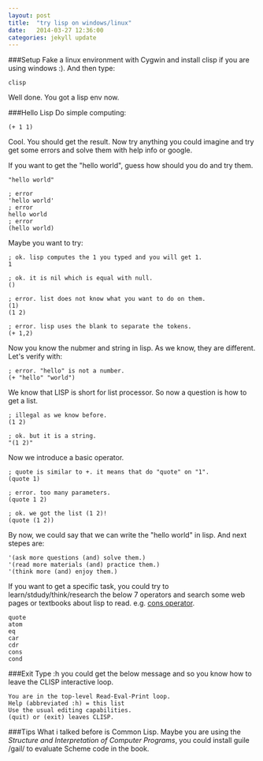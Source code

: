 ```yaml
---
layout: post
title:  "try lisp on windows/linux"
date:   2014-03-27 12:36:00
categories: jekyll update
---
```


###Setup
Fake a linux environment with Cygwin and install clisp if you are using windows :). And then type:

    clisp

Well done. You got a lisp env now.

###Hello Lisp
Do simple computing:

    (+ 1 1)

Cool. You should get the result. Now try anything you could imagine and try get some errors and solve them with help info or google.

If you want to get the "hello world", guess how should you do and try them.

    "hello world"

    ; error
    'hello world' 
    ; error
    hello world 
    ; error
    (hello world)

Maybe you want to try:

    ; ok. lisp computes the 1 you typed and you will get 1.
    1

    ; ok. it is nil which is equal with null.
    ()

    ; error. list does not know what you want to do on them. 
    (1)
    (1 2)

    ; error. lisp uses the blank to separate the tokens.
    (+ 1,2)

Now you know the nubmer and string in lisp. As we know, they are different. Let's verify with:

    ; error. "hello" is not a number.
    (+ "hello" "world") 
 
We know that LISP is short for list processor. So now a question is how to get a list.

    ; illegal as we know before.
    (1 2) 

    ; ok. but it is a string.
    "(1 2)" 

Now we introduce a basic operator.

    ; quote is similar to +. it means that do "quote" on "1".
    (quote 1)

    ; error. too many parameters.
    (quote 1 2)

    ; ok. we got the list (1 2)!
    (quote (1 2))

By now, we could say that we can write the "hello world" in lisp. And next stepes are:

    '(ask more questions (and) solve them.)
    '(read more materials (and) practice them.)
    '(think more (and) enjoy them.)

If you want to get a specific task, you could try to learn/stdudy/think/research the below 7 operators and search some web pages or textbooks about lisp to read. e.g. [cons operator](http://en.wikepedia.org/wike/Cons).

    quote
    atom
    eq
    car
    cdr
    cons
    cond

###Exit
Type :h you could get the below message and so you know how to leave the CLISP interactive loop.

    You are in the top-level Read-Eval-Print loop.
    Help (abbreviated :h) = this list
    Use the usual editing capabilities.
    (quit) or (exit) leaves CLISP.

###Tips
What i talked before is Common Lisp. Maybe you are using the *Structure and Interpretation of Computer Programs*, you could install guile /gail/ to evaluate Scheme code in the book.
